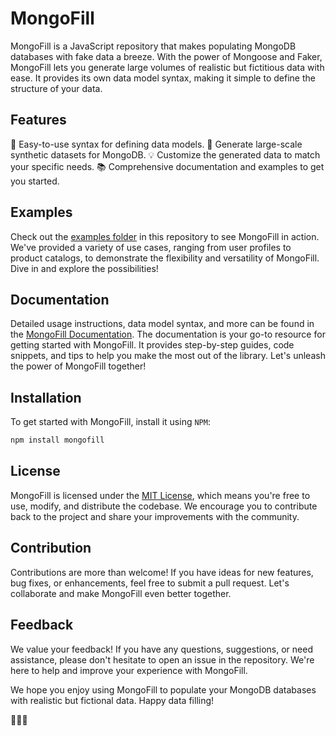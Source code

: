 # MongoFill

MongoFill is a JavaScript repository that makes populating MongoDB databases with fake data a breeze.
With the power of Mongoose and Faker, MongoFill lets you generate large volumes of realistic but fictitious data with ease.
It provides its own data model syntax, making it simple to define the structure of your data.

## Features

🌟 Easy-to-use syntax for defining data models.
🚀 Generate large-scale synthetic datasets for MongoDB.
💡 Customize the generated data to match your specific needs.
📚 Comprehensive documentation and examples to get you started.

## Examples

Check out the [examples folder](/examples) in this repository to see MongoFill in action.
We've provided a variety of use cases, ranging from user profiles to product catalogs,
to demonstrate the flexibility and versatility of MongoFill. Dive in and explore the possibilities!

## Documentation

Detailed usage instructions, data model syntax, and more can be found in the [MongoFill Documentation](/docs).
The documentation is your go-to resource for getting started with MongoFill.
It provides step-by-step guides, code snippets, and tips to help you make the most out of the library.
Let's unleash the power of MongoFill together!

## Installation

To get started with MongoFill, install it using `NPM`:
```bash
npm install mongofill
```

## License

MongoFill is licensed under the [MIT License](LICENSE), which means you're free to use, modify, and distribute the codebase.
We encourage you to contribute back to the project and share your improvements with the community.

## Contribution

Contributions are more than welcome! If you have ideas for new features, bug fixes, or enhancements, feel free to submit a pull request.
Let's collaborate and make MongoFill even better together.

## Feedback

We value your feedback! If you have any questions, suggestions, or need assistance, please don't hesitate to open an issue in the repository.
We're here to help and improve your experience with MongoFill.

We hope you enjoy using MongoFill to populate your MongoDB databases with realistic but fictional data. Happy data filling!

🎉🔌💪
